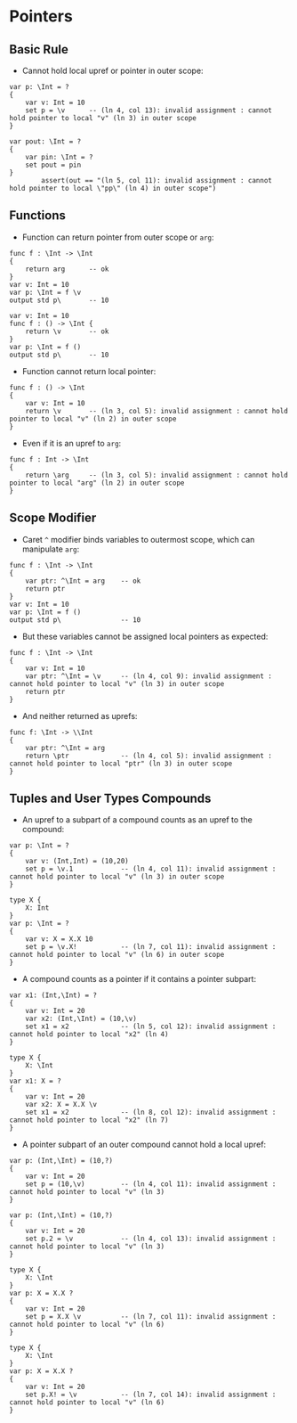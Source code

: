 # Pointers

## Basic Rule

- Cannot hold local upref or pointer in outer scope:

```
var p: \Int = ?
{
    var v: Int = 10
    set p = \v      -- (ln 4, col 13): invalid assignment : cannot hold pointer to local "v" (ln 3) in outer scope
}
```

```
var pout: \Int = ?
{
    var pin: \Int = ?
    set pout = pin
}
        assert(out == "(ln 5, col 11): invalid assignment : cannot hold pointer to local \"pp\" (ln 4) in outer scope")
```

## Functions

- Function can return pointer from outer scope or `arg`:

```
func f : \Int -> \Int
{
    return arg      -- ok
}
var v: Int = 10
var p: \Int = f \v
output std p\       -- 10
```

```
var v: Int = 10
func f : () -> \Int {
    return \v       -- ok
}
var p: \Int = f ()
output std p\       -- 10
```

- Function cannot return local pointer:

```
func f : () -> \Int
{
    var v: Int = 10
    return \v       -- (ln 3, col 5): invalid assignment : cannot hold pointer to local "v" (ln 2) in outer scope
}
```

- Even if it is an upref to `arg`:

```
func f : Int -> \Int
{
    return \arg     -- (ln 3, col 5): invalid assignment : cannot hold pointer to local "arg" (ln 2) in outer scope
}
```

## Scope Modifier

- Caret `^` modifier binds variables to outermost scope, which can manipulate `arg`:

```
func f : \Int -> \Int
{
    var ptr: ^\Int = arg    -- ok
    return ptr
}
var v: Int = 10
var p: \Int = f ()
output std p\               -- 10
```

- But these variables cannot be assigned local pointers as expected:

```
func f : \Int -> \Int
{
    var v: Int = 10
    var ptr: ^\Int = \v     -- (ln 4, col 9): invalid assignment : cannot hold pointer to local "v" (ln 3) in outer scope
    return ptr
}
```

- And neither returned as uprefs:

```
func f: \Int -> \\Int
{
    var ptr: ^\Int = arg
    return \ptr             -- (ln 4, col 5): invalid assignment : cannot hold pointer to local "ptr" (ln 3) in outer scope
}
```

## Tuples and User Types Compounds

- An upref to a subpart of a compound counts as an upref to the compound:

```
var p: \Int = ?
{
    var v: (Int,Int) = (10,20)
    set p = \v.1            -- (ln 4, col 11): invalid assignment : cannot hold pointer to local "v" (ln 3) in outer scope
}
```

```
type X {
    X: Int
}
var p: \Int = ?
{
    var v: X = X.X 10
    set p = \v.X!           -- (ln 7, col 11): invalid assignment : cannot hold pointer to local "v" (ln 6) in outer scope
}
```

- A compound counts as a pointer if it contains a pointer subpart:

```
var x1: (Int,\Int) = ?
{
    var v: Int = 20
    var x2: (Int,\Int) = (10,\v)
    set x1 = x2             -- (ln 5, col 12): invalid assignment : cannot hold pointer to local "x2" (ln 4)
}
```

```
type X {
    X: \Int
}
var x1: X = ?
{
    var v: Int = 20
    var x2: X = X.X \v
    set x1 = x2             -- (ln 8, col 12): invalid assignment : cannot hold pointer to local "x2" (ln 7)
}
```

- A pointer subpart of an outer compound cannot hold a local upref:

```
var p: (Int,\Int) = (10,?)
{
    var v: Int = 20
    set p = (10,\v)         -- (ln 4, col 11): invalid assignment : cannot hold pointer to local "v" (ln 3)
}
```

```
var p: (Int,\Int) = (10,?)
{
    var v: Int = 20
    set p.2 = \v            -- (ln 4, col 13): invalid assignment : cannot hold pointer to local "v" (ln 3)
}
```

```
type X {
    X: \Int
}
var p: X = X.X ?
{
    var v: Int = 20
    set p = X.X \v          -- (ln 7, col 11): invalid assignment : cannot hold pointer to local "v" (ln 6)
}
```

```
type X {
    X: \Int
}
var p: X = X.X ?
{
    var v: Int = 20
    set p.X! = \v           -- (ln 7, col 14): invalid assignment : cannot hold pointer to local "v" (ln 6)
}
```
